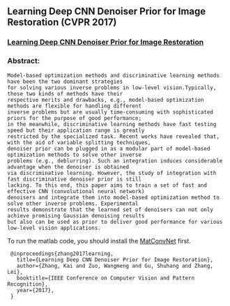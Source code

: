 
## Learning Deep CNN Denoiser Prior for Image Restoration (CVPR 2017)


### [Learning Deep CNN Denoiser Prior for Image Restoration](http://www4.comp.polyu.edu.hk/~cslzhang/paper/IRCNN_CVPR17.pdf)

### Abstract:

```
Model-based optimization methods and discriminative learning methods have been the two dominant strategies 
for solving various inverse problems in low-level vision.Typically, those two kinds of methods have their
respective merits and drawbacks, e.g., model-based optimization methods are flexible for handling different
inverse problems but are usually time-consuming with sophisticated priors for the purpose of good performance; 
in the meanwhile, discriminative learning methods have fast testing speed but their application range is greatly
restricted by the specialized task. Recent works have revealed that, with the aid of variable splitting techniques, 
denoiser prior can be plugged in as a modular part of model-based optimization methods to solve other inverse 
problems (e.g., deblurring). Such an integration induces considerable advantage when the denoiser is obtained 
via discriminative learning. However, the study of integration with fast discriminative denoiser prior is still 
lacking. To this end, this paper aims to train a set of fast and effective CNN (convolutional neural network) 
denoisers and integrate them into model-based optimization method to solve other inverse problems. Experimental
results demonstrate that the learned set of denoisers can not only achieve promising Gaussian denoising results 
but also can be used as prior to deliver good performance for various low-level vision applications.
```




To run the matlab code, you should install the [MatConvNet](http://www.vlfeat.org/matconvnet/) first.
```
 @inproceedings{zhang2017learning,
   title={Learning Deep CNN Denoiser Prior for Image Restoration},
   author={Zhang, Kai and Zuo, Wangmeng and Gu, Shuhang and Zhang, Lei},
   booktitle={IEEE Conference on Computer Vision and Pattern Recognition},
   year={2017},
 }
 ```
